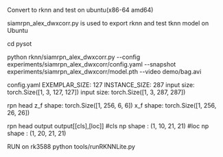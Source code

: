 Convert to rknn and test on ubuntu(x86-64 amd64)

siamrpn_alex_dwxcorr.py is used to export rknn and test tknn model on Ubuntu


cd pysot

python rknn/siamrpn_alex_dwxcorr.py --config experiments/siamrpn_alex_dwxcorr/config.yaml --snapshot experiments/siamrpn_alex_dwxcorr/model.pth --video demo/bag.avi

config.yaml 
    EXEMPLAR_SIZE: 127
    INSTANCE_SIZE: 287
input size: torch.Size([1, 3, 127, 127])
input size: torch.Size([1, 3, 287, 287])

rpn head
z_f shape: torch.Size([1, 256, 6, 6])
x_f shape: torch.Size([1, 256, 26, 26])

rpn head output
output[[cls],[loc]]
#cls np shape  : (1, 10, 21, 21) 
#loc np shape  : (1, 20, 21, 21) 


RUN on rk3588
python tools/runRKNNLite.py